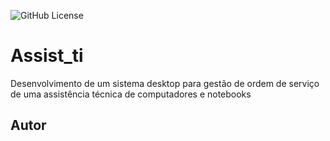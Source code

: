 ![GitHub License](https://img.shields.io/github/license/Amorimo/Assist_ti)

# Assist_ti
Desenvolvimento de um sistema desktop para gestão de ordem de serviço de uma assistência técnica de computadores e notebooks

## Autor

